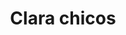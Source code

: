 ---
title: Clara chicos
date: 
draft: false

# descripcion
description : Bolita chica

materials: Plata 925

color: Plateado

dimensions: 8 ml bolita 2cm largo

code: 01-01-0011

type: "Aros"

categories: []

price: $2.710,00

price_eftvo: $2.300,00

# Images
# first image will be shown in the product page
images:
  # - image: "images/path_to_image"
  # La ubicacion de las imagenes es imagenes/Aros/Aros.Colgantes/01-01-0011-clara-chicos
  - image: "./images/aros/colgantes/01-01-0011-bolita-chica_a.jpeg"
  - image: "./images/aros/colgantes/01-01-0011-bolita-chica_b.jpeg"
  - image: "./images/aros/colgantes/01-01-0011-bolita_a.jpeg"
  - image: "./images/aros/colgantes/01-01-0011-bolita_b.jpeg"
---